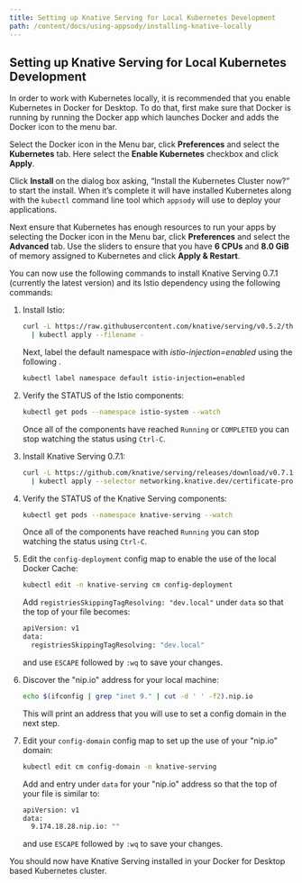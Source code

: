 ```yaml
---
title: Setting up Knative Serving for Local Kubernetes Development
path: /content/docs/using-appsody/installing-knative-locally
---
```



## Setting up Knative Serving for Local Kubernetes Development

In order to work with Kubernetes locally, it is recommended that you enable Kubernetes in Docker for Desktop. To do that, first make sure that Docker is running by running the Docker app which launches Docker and adds the Docker icon to the menu bar.

Select the Docker icon in the Menu bar, click **Preferences** and select the **Kubernetes** tab. Here select the **Enable Kubernetes** checkbox and click **Apply**.

Click **Install** on the dialog box asking, “Install the Kubernetes Cluster now?” to start the install. When it’s complete it will have installed Kubernetes along with the `kubectl` command line tool which `appsody` will use to deploy your applications.

Next ensure that Kubernetes has enough resources to run your apps by selecting the Docker icon in the Menu bar, click **Preferences** and select the **Advanced** tab. Use the sliders to ensure that you have **6 CPUs** and **8.0 GiB** of memory assigned to Kubernetes and click **Apply & Restart**.

You can now use the following commands to install Knative Serving 0.7.1 (currently the latest version) and its Istio dependency using the following commands:

1. Install Istio:

	```sh
	curl -L https://raw.githubusercontent.com/knative/serving/v0.5.2/third_party/istio-1.0.7/istio.yaml \
	  | kubectl apply --filename -
	```
	
	Next, label the default namespace with *istio-injection=enabled* using the following .
	
	```sh
	kubectl label namespace default istio-injection=enabled
	```
	
2. Verify the STATUS of the Istio components:

	```sh
	kubectl get pods --namespace istio-system --watch
	```
	
	Once all of the components have reached `Running` or `COMPLETED` you can stop watching the status using `Ctrl-C`.
	
3. Install Knative Serving 0.7.1:

	```sh
	curl -L https://github.com/knative/serving/releases/download/v0.7.1/serving.yaml \
	  | kubectl apply --selector networking.knative.dev/certificate-provider!=cert-manager --filename -
	```
4. Verify the STATUS of the Knative Serving components:

	```sh
	kubectl get pods --namespace knative-serving --watch
	```
	
	Once all of the components have reached `Running` you can stop watching the status using `Ctrl-C`.
	
5. Edit the `config-deployment` config map to enable the use of the local Docker Cache:

   ```sh
   kubectl edit -n knative-serving cm config-deployment
   ```
   
   Add `registriesSkippingTagResolving: "dev.local"` under `data` so that the top of your file becomes:
   
   ```sh
   apiVersion: v1
   data:
     registriesSkippingTagResolving: "dev.local"
   ```
   and use `ESCAPE` followed by `:wq` to save your changes.
   
6. Discover the "nip.io" address for your local machine:

   ```sh
   echo $(ifconfig | grep "inet 9." | cut -d ' ' -f2).nip.io
   ```
   This will print an address that you will use to set a config domain in the next step.
   
7. Edit your `config-domain` config map to set up the use of your "nip.io" domain:

	```sh
	kubectl edit cm config-domain -n knative-serving
	```
	
	Add and entry under `data` for your "nip.io" address so that the top of your file is similar to:
   
    ```sh
	apiVersion: v1
	data:
  	  9.174.18.28.nip.io: ""
    ```
    and use `ESCAPE` followed by `:wq` to save your changes.

You should now have Knative Serving installed in your Docker for Desktop based Kubernetes cluster.


